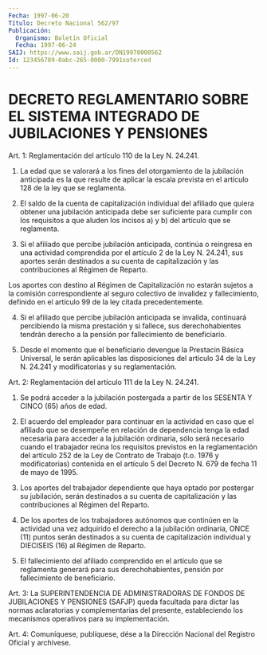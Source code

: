 ```yaml
---
Fecha: 1997-06-20
Título: Decreto Nacional 562/97
Publicación:
  Organismo: Boletín Oficial
  Fecha: 1997-06-24
SAIJ: https://www.saij.gob.ar/DN19970000562
Id: 123456789-0abc-265-0000-7991soterced
---
```

# DECRETO REGLAMENTARIO SOBRE EL SISTEMA INTEGRADO DE JUBILACIONES Y PENSIONES

<a id="1"></a>
Art. 1: Reglamentación del artículo 110 de la Ley N. 24.241.

1. La edad que se valorará  a los fines del otorgamiento de la jubilación anticipada es la que resulte de aplicar la escala prevista en el artículo 128 de la ley que se reglamenta.

2. El saldo de la cuenta de capitalización individual del afiliado que quiera obtener una jubilación anticipada debe ser suficiente para cumplir con los requisitos a que aluden los incisos a) y b) del artículo que se reglamenta.

3. Si el afiliado que percibe jubilación anticipada, continúa o reingresa en una actividad comprendida por el artículo 2 de la Ley N. 24.241, sus aportes serán destinados a su cuenta de capitalización y las contribuciones al Régimen de Reparto.

Los aportes con destino al Régimen de Capitalización no estarán sujetos a la comisión correspondiente al seguro colectivo de invalidez y fallecimiento, definido en el artículo 99 de la ley citada precedentemente.

4. Si el afiliado que percibe jubilación anticipada se invalida, continuará percibiendo la misma prestación y si fallece, sus derechohabientes tendrán derecho a la pensión por fallecimiento de beneficiario.

5. Desde el momento que el beneficiario devengue la Prestacin Básica Universal, le serán aplicables las disposiciones del artículo 34 de la Ley N. 24.241 y modificatorias y su reglamentación.

<a id="2"></a>
Art. 2: Reglamentación del artículo 111 de la Ley N. 24.241.

1. Se podrá acceder a la jubilación postergada a partir de los SESENTA Y CINCO (65) años de edad.

2. El acuerdo del empleador para continuar  en  la  actividad  en caso  que  el afiliado que se desempeñe en relación de dependencia tenga la edad necesaria  para  acceder  a  la jubilación ordinaria, sólo  será  necesario  cuando  el trabajador reúna  los  requisitos previstos  en la reglamentación del artículo  252  de  la  Ley  de Contrato de  Trabajo  (t.o.  1976 y modificatorias) contenida en el artículo  5  del  Decreto  N. 679  de  fecha 11 de mayo de 1995.

3. Los aportes del trabajador  dependiente  que  haya  optado por postergar su jubilación, serán destinados a su cuenta de capitalización   y  las  contribuciones  al  Régimen  del  Reparto.

4. De los aportes  de los trabajadores autónomos que continúen en la  actividad una  vez  adquirido   el  derecho  a  la  jubilación ordinaria,  ONCE  (11)  puntos  serán destinados  a  su  cuenta  de capitalización individual y DIECISEIS  (16)  al  Régimen de Reparto.

5. El fallecimiento del afiliado comprendido en  el  artículo que se  reglamenta  generará  para  sus  derechohabientes, pensión  por fallecimiento de beneficiario.

<a id="3"></a>
Art.  3: La  SUPERINTENDENCIA DE ADMINISTRADORAS  DE  FONDOS  DE JUBILACIONES Y PENSIONES  (SAFJP)  queda  facultada para dictar las normas  aclaratorias y complementarias del presente,  estableciendo los mecanismos operativos para su implementación.

<a id="4"></a>
Art. 4: Comuníquese, publíquese, dése a  la Dirección Nacional del Registro Oficial y archívese.